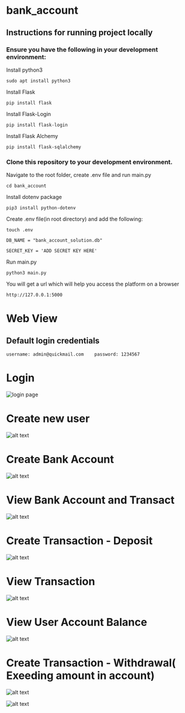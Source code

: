 # bank_account

## Instructions for running project locally
### Ensure you have the following in your development environment:
Install python3

``` sudo apt install python3 ```

Install Flask 

``` pip install flask ```

Install Flask-Login 

``` pip install flask-login ```

Install Flask Alchemy

``` pip install flask-sqlalchemy ```

### Clone this repository to your development environment.
Navigate to the root folder, create .env file and run main.py

``` cd bank_account ```

Install dotenv package

``` pip3 install python-dotenv ```

Create .env file(in root directory) and add the following:

``` touch .env ```

``` DB_NAME = "bank_account_solution.db" ```

``` SECRET_KEY = 'ADD SECRET KEY HERE' ```

Run main.py

``` python3 main.py ```

You will get a url which will help you access the platform on a browser

``` http://127.0.0.1:5000 ```

# Web View

## Default login credentials

``` username: admin@quickmail.com    password: 1234567 ```

# Login
![login page](image.png)

# Create new user
![alt text](image-1.png)

# Create Bank Account
![alt text](image-2.png)

# View Bank Account and Transact
![alt text](image-3.png)

# Create Transaction - Deposit
![alt text](image-4.png)

# View Transaction
![alt text](image-5.png)

# View User Account Balance
![alt text](image-6.png)

# Create Transaction - Withdrawal( Exeeding amount in account)
![alt text](image-7.png)

![alt text](image-8.png)